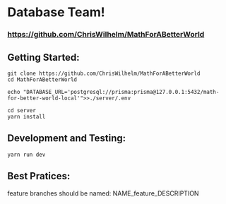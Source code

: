 # Database Team!



### https://github.com/ChrisWilhelm/MathForABetterWorld




## Getting Started:
```
git clone https://github.com/ChrisWilhelm/MathForABetterWorld
cd MathForABetterWorld

echo "DATABASE_URL='postgresql://prisma:prisma@127.0.0.1:5432/math-for-better-world-local'">>./server/.env

cd server
yarn install
```


## Development and Testing:
```
yarn run dev
```


## Best Pratices:
feature branches should be named: 
    NAME_feature_DESCRIPTION